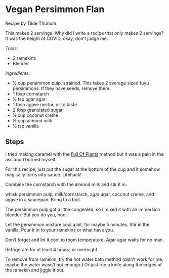 # Vegan Persimmon Flan
Recipe  by Tilde Thurium

This makes 2 servings. Why did I write a recipe that only makes 2 servings? It was the height of COVID, okay, don't judge me.

*Tools:*
- 2 ramekins
- Blender


*Ingredients*: 
- ½ cup persimmon pulp, strained. This takes 2 average sized fuyu persimmons. If they have seeds, remove them.
- 1 tbsp cornstarch
- ½ tsp agar agar
- 1 tbsp agave nectar, or to taste
- 2 tbsp granulated sugar
- ¼ cup coconut creme
- ½ cup almond milk
- ½ tsp vanilla

## Steps
I tried making caramel with the [Full Of Plants](https://fullofplants.com/easy-vegan-caramel-sauce/) method but it was a pain in the ass and I burned myself.

For this recipe, just put the sugar at the bottom of the cup and it somehow magically turns into sauce. Lifehack! 

Combine the cornstarch with the almond milk and stir it in.

whisk persimmon pulp, milk/cornstarch, agar agar, coconut creme, and agave in a saucepan. Bring to a boil. 

The persimmon pulp got a little congealed, so I mixed it with an immersion blender. But you do you, boo.

Let the persimmon mixture cool a bit, for maybe 5 minutes. Stir in the vanilla. Pour it in to your ramekins or what have you. 

Don’t forget and let it cool to room temperature. Agar agar waits for no man. 

Refrigerate for at least 4 hours, or overnight.

To remove from ramekin, try the hot water bath method (didn’t work for me, maybe the water wasn’t hot enough.) Or just run a knife along the edges of the ramekin and jiggle it out. 
